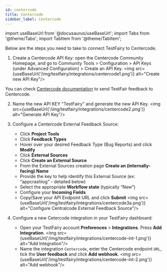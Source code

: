 ```yaml
---
id: centercode
title: Centercode
sidebar_label: Centercode
---
```


import useBaseUrl from '@docusaurus/useBaseUrl';
import Tabs from '@theme/Tabs';
import TabItem from '@theme/TabItem';

Below are the steps you need to take to connect TestFairy to Centercode.

1. Create a Centercode API Key: open the Centercode Community Homepage, and go to Community Tools > Configuration > API Keys (under Advanced Configuration) > Create an API Key.
   <img src={useBaseUrl('/img/testfairy/integrations/centercode1.png')} alt="Create new API Key"/>

You can check [Centercode documentation](https://help.centercode.com/send-testfairy-feedback-to-centercode) to send TestFair feedback to Centercode.

2. Name the new API KEY "TestFairy" and generate the new API Key.
   <img src={useBaseUrl('/img/testfairy/integrations/centercode2.png')} alt="Generate API Key"/>

3. Configure a Centercode External Feedback Source:

   - Click **Project Tools**
   - Click **Feedback Types**
   - Hover over your desired Feedback Type (Bug Reports) and click **Modify**
   - Click **External Sources**
   - Click **Create an External Source**
   - From the External Sources creation page **Create an (internally-facing) Name**
   - Provide the key to help identify this External Source (ex: “appcrashlog” - detailed below)
   - Select the appropriate **Workflow state** (typically “New”)
   - Configure your **Incoming Fields**
   - Copy/Save your API Endpoint URL and click **Submit**
     <img src={useBaseUrl('/img/testfairy/integrations/centercode3a.png')} alt="Configure Centralcode External Feedback Source"/>

4. Configure a new Cetercode integration in your TestFairy dashboard:
   - Open your TestFairy account **Preferences** > **Integrations**. Press **Add Integration**.
     <img src={useBaseUrl('/img/testfairy/integrations/centercode-int-1.png')} alt="Add Integration"/>
   - Name the integration `Centercode`, enter the Centercode endpoint `URL`, tick the **User feedback** and click **Add webhook**.
     <img src={useBaseUrl('/img/testfairy/integrations/centercode-int-2.png')} alt="Add webhook"/>
